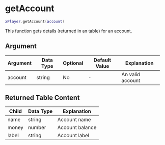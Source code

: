 # getAccount

```lua
xPlayer.getAccount(account)
```

This function gets details (returned in an table) for an account.

## Argument

| Argument | Data Type | Optional | Default Value | Explanation      |
| -------- | --------- | -------- | ------------- | ---------------- |
| account  | string    | No       | -             | An valid account |

## Returned Table Content

| Child | Data Type | Explanation     |
| ----- | --------- | --------------- |
| name  | string    | Account name    |
| money | number    | Account balance |
| label | string    | Account label   |

